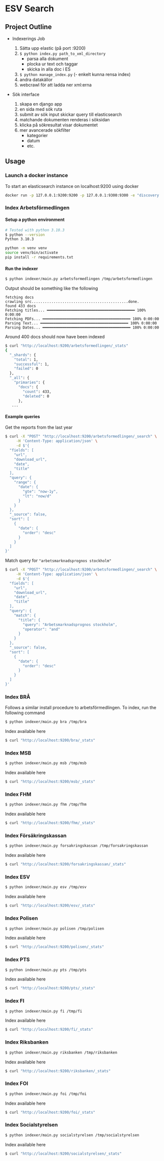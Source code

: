 # ESV Search

## Project Outline

- Indexerings Job
  1. Sätta upp elastic (på port :9200)
  2. `$ python index.py path_to_xml_directory`
     - parsa alla dokument
     - plocka ur text och taggar
     - skicka in alla doc i ES
  3. `$ python manage_index.py`
     (- enkelt kunna rensa index)
  4. andra datakällor
  5. webcrawl för att ladda ner xml:erna

- Sök interface
  1. skapa en django app
  2. en sida med sök ruta
  3. submit av sök input skickar query till elasticsearch
  4. matchande dokumenten renderas i söksidan
  5. klicka på sökresultat visar dokumentet
  6. mer avancerade sökfilter
     - kategorier
     - datum
     - etc.

## Usage


### Launch a docker instance

To start an elasticsearch instance on localhost:9200 using docker

```bash
docker run -p 127.0.0.1:9200:9200 -p 127.0.0.1:9300:9300 -e "discovery.type=single-node" docker.elastic.co/elasticsearch/elasticsearch:7.17.2
```

### Index Arbetsförmedlingen

#### Setup a python environment

```bash
# Tested with python 3.10.3
$ python --version
Python 3.10.3

python -m venv venv
source venv/bin/activate
pip install -r requirements.txt
```

#### Run the indexer

```bash
$ python indexer/main.py arbetsformedlingen /tmp/arbetsformedlingen
```

Output should be something like the following

```console
fetching docs
crawling src............................................done.
found 433 docs
Fetching titles... ━━━━━━━━━━━━━━━━━━━━━━━━━━━━━━━━━━━━━━━━ 100% 0:00:00
Fetching PDFs... ━━━━━━━━━━━━━━━━━━━━━━━━━━━━━━━━━━━━━━━━ 100% 0:00:00
Parsing Text... ━━━━━━━━━━━━━━━━━━━━━━━━━━━━━━━━━━━━━━━━ 100% 0:00:00
Parsing Dates... ━━━━━━━━━━━━━━━━━━━━━━━━━━━━━━━━━━━━━━━━ 100% 0:00:00
```

Around 400 docs should now have been indexed

```bash
$ curl "http://localhost:9200/arbetsformedlingen/_stats"
{
  "_shards": {
    "total": 1,
    "successful": 1,
    "failed": 0
  },
  "_all": {
    "primaries": {
      "docs": {
        "count": 433,
        "deleted": 0
      },
   ...
```

#### Example queries

Get the reports from the last year

```bash
$ curl -X "POST" "http://localhost:9200/arbetsformedlingen/_search" \
     -H 'Content-Type: application/json' \
     -d $'{
  "fields": [
    "url",
    "download_url",
    "date",
    "title"
  ],
  "query": {
    "range": {
      "date": {
        "gte": "now-1y",
        "lt": "now/d"
      }
    }
  },
  "_source": false,
  "sort": [
    {
      "date": {
        "order": "desc"
      }
    }
  ]
}'
```

Match query for `"arbetsmarknadsprognos stockholm"`

```bash
$ curl -X "POST" "http://localhost:9200/arbetsformedlingen/_search" \
     -H 'Content-Type: application/json' \
     -d $'{
  "fields": [
    "url",
    "download_url",
    "date",
    "title"
  ],
  "query": {
    "match": {
      "title": {
        "query": "Arbetsmarknadsprognos stockholm",
        "operator": "and"
      }
    }
  },
  "_source": false,
  "sort": [
    {
      "date": {
        "order": "desc"
      }
    }
  ]
}'
```

### Index BRÅ

Follows a similar install procedure to arbetsförmedlingen. To index, run the following command

```bash
$ python indexer/main.py bra /tmp/bra
```

Index available here

```bash
$ curl "http://localhost:9200/bra/_stats"
```

### Index MSB

```bash
$ python indexer/main.py msb /tmp/msb
```

Index available here

```bash
$ curl "http://localhost:9200/msb/_stats"
```

### Index FHM

```bash
$ python indexer/main.py fhm /tmp/fhm
```

Index available here

```bash
$ curl "http://localhost:9200/fhm/_stats"
```

### Index Försäkringskassan

```bash
$ python indexer/main.py forsakringskassan /tmp/forsakringskassan
```

Index available here

```bash
$ curl "http://localhost:9200/forsakringskassan/_stats"
```

### Index ESV

```bash
$ python indexer/main.py esv /tmp/esv
```

Index available here

```bash
$ curl "http://localhost:9200/esv/_stats"
```

### Index Polisen

```bash
$ python indexer/main.py polisen /tmp/polisen
```

Index available here

```bash
$ curl "http://localhost:9200/polisen/_stats"
```

### Index PTS

```bash
$ python indexer/main.py pts /tmp/pts
```

Index available here

```bash
$ curl "http://localhost:9200/pts/_stats"
```

### Index FI

```bash
$ python indexer/main.py fi /tmp/fi
```

Index available here

```bash
$ curl "http://localhost:9200/fi/_stats"
```

### Index Riksbanken

```bash
$ python indexer/main.py riksbanken /tmp/riksbanken
```

Index available here

```bash
$ curl "http://localhost:9200/riksbanken/_stats"
```

### Index FOI

```bash
$ python indexer/main.py foi /tmp/foi
```

Index available here

```bash
$ curl "http://localhost:9200/foi/_stats"
```

### Index Socialstyrelsen

```bash
$ python indexer/main.py socialstyrelsen /tmp/socialstyrelsen
```

Index available here

```bash
$ curl "http://localhost:9200/socialstyrelsen/_stats"
```
